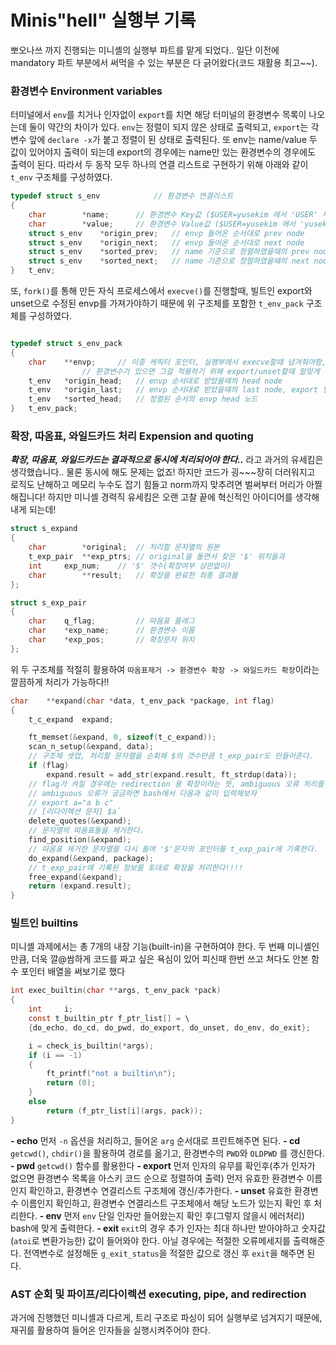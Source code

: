 # Minis"hell" 실행부 기록

뽀오나쓰 까지 진행되는 미니셸의 실행부 파트를 맡게 되었다..
일단 이전에 mandatory 파트 부분에서 써먹을 수 있는 부분은 다 긁어왔다(코드 재활용 최고~~).

### 환경변수 Environment variables
터미널에서 `env`를 치거나 인자없이 `export`를 치면 해당 터미널의 환경변수 목록이 나오는데 둘이 약간의 차이가 있다.
`env`는 정렬이 되지 않은 상태로 출력되고, `export`는 각 변수 앞에 `declare -x`가 붙고 정렬이 된 상태로 출력된다. 또 env는 name/value 두 값이 있어야지 출력이 되는데 export의 경우에는 name만 있는 환경변수의 경우에도 출력이 된다.
따라서 두 동작 모두 하나의 연결 리스트로 구현하기 위해 아래와 같이 `t_env` 구조체를 구성하였다.
```c
typedef struct s_env			// 환경변수 연결리스트
{
	char		*name;		// 환경변수 Key값 ($USER=yusekim 에서 'USER' 부분)
	char		*value;		// 환경변수 Value값 ($USER=yusekim 에서 'yusekim' 부분)
	struct s_env	*origin_prev;	// envp 들어온 순서대로 prev node
	struct s_env	*origin_next;	// envp 들어온 순서대로 next node
	struct s_env	*sorted_prev;	// name 기준으로 정렬하였을때의 prev node
	struct s_env	*sorted_next;	// name 기준으로 정렬하였을때의 next node
}	t_env;
```

또, `fork()`를 통해 만든 자식 프로세스에서 `execve()`를 진행할때, 빌트인 export와 unset으로 수정된 envp를 가져가야하기 때문에 위 구조체를 포함한 `t_env_pack` 구조체를 구성하였다.

```c

typedef struct s_env_pack
{
	char	**envp;		// 이중 캐릭터 포인터, 실행부에서 execve할때 넘겨줘야함, 만약 추가되거나 제거된
				// 환경변수가 있으면 그걸 적용하기 위해 export/unset할때 알맞게 업데이트해야함
	t_env	*origin_head;	// envp 순서대로 받았을때의 head node
	t_env	*origin_last;	// envp 순서대로 받았을때의 last node, export 빌트인 시 여기 뒤에 추가한다.
	t_env	*sorted_head;	// 정렬된 순서의 envp head 노드
}	t_env_pack;
```

### 확장, 따옴표, 와일드카드 처리 Expension and quoting
*__확장, 따옴표, 와일드카드는 결과적으로 동시에 처리되어야 한다..__* 라고 과거의 유세킴은 생각했습니다.. 물론 동시에 해도 문제는 없죠! 하지만 코드가 굉~~~장히 더러워지고 로직도 난해하고 메모리 누수도 잡기 힘들고 norm까지 맞추려면 벌써부터 머리가 아찔해집니다! 하지만 미니셸 경력직 유세킴은 오랜 고찰 끝에 혁신적인 아이디어를 생각해내게 되는데!
```c
struct s_expand
{
	char		*original;	// 처리할 문자열의 원본
	t_exp_pair	**exp_ptrs;	// original을 돌면서 찾은 '$' 위치들과
	int		exp_num;	// '$' 갯수(확장여부 상관없이)
	char		**result;	// 확장을 완료한 최종 결과물
};

struct s_exp_pair
{
	char	q_flag;			// 따옴표 플래그
	char	*exp_name;		// 환경변수 이름
	char	*exp_pos;		// 확장문자 위치
};

```
위 두 구조체를 적절히 활용하여 `따옴표제거 -> 환경변수 확장 -> 와일드카드 확장`이라는 깔끔하게 처리가 가능하다!!
```c
char	**expand(char *data, t_env_pack *package, int flag)
{
	t_c_expand	expand;

	ft_memset(&expand, 0, sizeof(t_c_expand));
	scan_n_setup(&expand, data);
	// 구조체 셋업, 처리할 문자열을 순회해 $의 갯수만큼 t_exp_pair도 만들어준다.
	if (flag)
		expand.result = add_str(expand.result, ft_strdup(data));
	// flag가 켜질 경우에는 redirection 용 확장이라는 뜻, ambiguous 오류 처리를 위해 result[0] 에 원본 문자열을 넣어준다.
	// ambiguous 오류가 궁금하면 bash에서 다음과 같이 입력해보자
	// export a="a b c"
	// [리다이렉션 문자] $a`
	delete_quotes(&expand);
	// 문자열의 따옴표들을 제거한다.
	find_position(&expand);
	// 따옴표 제거한 문자열을 다시 돌며 '$'문자의 포인터를 t_exp_pair에 기록한다.
	do_expand(&expand, package);
	// t_exp_pair에 기록된 정보를 토대로 확장을 처리한다!!!!
	free_expand(&expand);
	return (expand.result);
}
```

### 빌트인 builtins
미니셸 과제에서는 총 7개의 내장 기능(built-in)을 구현하여야 한다. 두 번째 미니셸인 만큼, 더욱 깔@쌈하게 코드를 짜고 싶은 욕심이 있어 피신때 한번 쓰고 쳐다도 안본 함수 포인터 배열을 써보기로 했다
```c
int	exec_builtin(char **args, t_env_pack *pack)
{
	int		i;
	const t_builtin_ptr	f_ptr_list[] = \
	{do_echo, do_cd, do_pwd, do_export, do_unset, do_env, do_exit};

	i = check_is_builtin(*args);
	if (i == -1)
	{
		ft_printf("not a builtin\n");
		return (0);
	}
	else
		return (f_ptr_list[i](args, pack));
}
```

**- echo**
먼저 `-n` 옵션을 처리하고, 들어온 `arg` 순서대로 프린트해주면 된다.
**- cd**
`getcwd()`, `chdir()`을 활용하여 경로를 옮기고, 환경변수의 `PWD`와 `OLDPWD` 를 갱신한다.
**- pwd**
`getcwd()` 함수를 활용한다
**- export**
먼저 인자의 유무를 확인후(추가 인자가 없으면 환경변수 목록을 아스키 코드 순으로 정렬하여 출력) 먼저 유효한 환경변수 이름인지 확인하고, 환경변수 연결리스트 구조체에 갱신/추가한다.
**- unset**
유효한 환경변수 이름인지 확인하고, 환경변수 연결리스트 구조체에서 해당 노드가 있는지 확인 후 처리한다.
**- env**
먼저 `env` 단일 인자만 들어왔는지 확인 후(그렇지 않을시 에러처리) bash에 맞게 출력한다.
**- exit**
`exit`의 경우 추가 인자는 최대 하나만 받아야하고 숫자값(`atoi`로 변환가능한) 값이 들어와야 한다. 아닐 경우에는 적절한 오류메세지를 출력해준다. 전역변수로 설정해둔 `g_exit_status`을 적절한 값으로 갱신 후 `exit`을 해주면 된다.

### AST 순회 및 파이프/리다이렉션 executing, pipe, and redirection
과거에 진행했던 미니셸과 다르게, 트리 구조로 파싱이 되어 실행부로 넘겨지기 때문에, 재귀를 활용하여 들어온 인자들을 실행시켜주어야 한다. 

